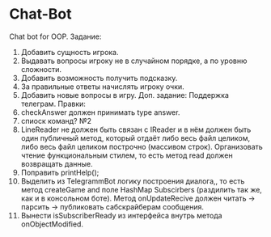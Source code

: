 # Chat-Bot
Chat bot for OOP.
Задание:
1) Добавить сущность игрока.
2) Выдавать вопросы игроку не в случайном порядке, а по уровню сложности.
3) Добавить возможность получить подсказку.
4) За правильные ответы начислять игроку очки.
5) Добавить новые вопросы в игру.
Доп. задание:
Поддержка телеграм.
Правки:
1) checkAnswer должен принимать type answer. 
2) спиоск команд? 
№2
1) LineReader не должен быть связан с IReader и в нём должен быть один публичный метод, который отдаёт либо весь файл целиком, либо весь файл целиком построчно (массивом строк). Организовать чтение функциональным стилем, то есть метод read должен возвращать данные. 
2) Поправить printHelp();
3) Выделить из TelegrammBot логику построения диалога,, то есть метод createGame and поле HashMap Subscirbers (раздилить так же, как и в консольном боте). Метод onUpdateRecive должен читать -> парсить -> публиковать сабскрайберам сообщения. 
4) Вынести isSubscriberReady из интерфейса внутрь метода onObjectModified. 
